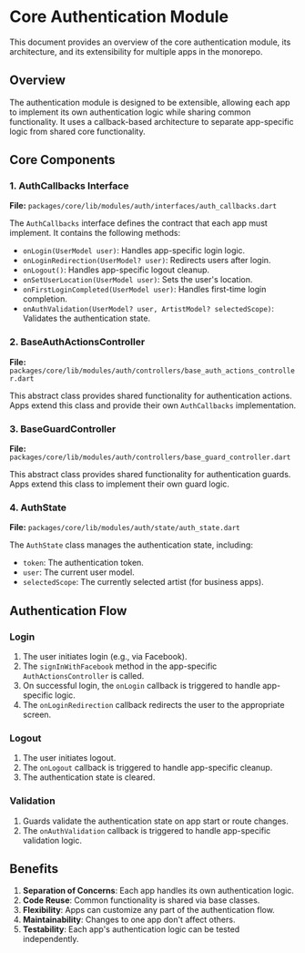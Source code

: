 # Core Authentication Module

This document provides an overview of the core authentication module, its architecture, and its extensibility for multiple apps in the monorepo.

## Overview

The authentication module is designed to be extensible, allowing each app to implement its own authentication logic while sharing common functionality. It uses a callback-based architecture to separate app-specific logic from shared core functionality.

## Core Components

### 1. AuthCallbacks Interface

**File:** `packages/core/lib/modules/auth/interfaces/auth_callbacks.dart`

The `AuthCallbacks` interface defines the contract that each app must implement. It contains the following methods:

- `onLogin(UserModel user)`: Handles app-specific login logic.
- `onLoginRedirection(UserModel? user)`: Redirects users after login.
- `onLogout()`: Handles app-specific logout cleanup.
- `onSetUserLocation(UserModel user)`: Sets the user's location.
- `onFirstLoginCompleted(UserModel user)`: Handles first-time login completion.
- `onAuthValidation(UserModel? user, ArtistModel? selectedScope)`: Validates the authentication state.

### 2. BaseAuthActionsController

**File:** `packages/core/lib/modules/auth/controllers/base_auth_actions_controller.dart`

This abstract class provides shared functionality for authentication actions. Apps extend this class and provide their own `AuthCallbacks` implementation.

### 3. BaseGuardController

**File:** `packages/core/lib/modules/auth/controllers/base_guard_controller.dart`

This abstract class provides shared functionality for authentication guards. Apps extend this class to implement their own guard logic.

### 4. AuthState

**File:** `packages/core/lib/modules/auth/state/auth_state.dart`

The `AuthState` class manages the authentication state, including:
- `token`: The authentication token.
- `user`: The current user model.
- `selectedScope`: The currently selected artist (for business apps).

## Authentication Flow

### Login
1. The user initiates login (e.g., via Facebook).
2. The `signInWithFacebook` method in the app-specific `AuthActionsController` is called.
3. On successful login, the `onLogin` callback is triggered to handle app-specific logic.
4. The `onLoginRedirection` callback redirects the user to the appropriate screen.

### Logout
1. The user initiates logout.
2. The `onLogout` callback is triggered to handle app-specific cleanup.
3. The authentication state is cleared.

### Validation
1. Guards validate the authentication state on app start or route changes.
2. The `onAuthValidation` callback is triggered to handle app-specific validation logic.

## Benefits

1. **Separation of Concerns**: Each app handles its own authentication logic.
2. **Code Reuse**: Common functionality is shared via base classes.
3. **Flexibility**: Apps can customize any part of the authentication flow.
4. **Maintainability**: Changes to one app don't affect others.
5. **Testability**: Each app's authentication logic can be tested independently.